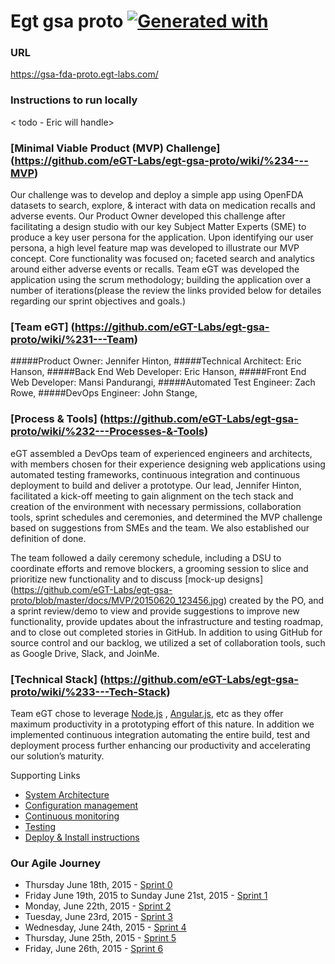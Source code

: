 # Egt gsa proto [![Generated with](https://img.shields.io/badge/generated%20with-bangular-blue.svg?style=flat-square)](https://github.com/42Zavattas/generator-bangular)

### URL 
https://gsa-fda-proto.egt-labs.com/

### Instructions to run locally
< todo - Eric will handle>

### [Minimal Viable Product (MVP) Challenge] (https://github.com/eGT-Labs/egt-gsa-proto/wiki/%234---MVP) 
Our challenge was to develop and deploy a simple app using OpenFDA datasets to search, explore, & interact with data on medication recalls and adverse events. Our Product Owner developed this challenge after facilitating a design studio with our key Subject Matter Experts (SME) to produce a key user persona for the application. Upon identifying our user persona, a high level feature map was developed to illustrate our MVP concept. Core functionality was focused on; faceted search and analytics around either adverse events or recalls. Team eGT was developed the application using the scrum methodology; building the application over a number of iterations(please the review the links provided below for detailes regarding our sprint objectives and goals.)

### [Team eGT] (https://github.com/eGT-Labs/egt-gsa-proto/wiki/%231---Team)
#####Product Owner: Jennifer Hinton,
#####Technical Architect: Eric Hanson,
#####Back End Web Developer: Eric Hanson,
#####Front End Web Developer: Mansi Pandurangi,
#####Automated Test Engineer: Zach Rowe,
#####DevOps Engineer: John Stange,

### [Process & Tools] (https://github.com/eGT-Labs/egt-gsa-proto/wiki/%232---Processes-&-Tools)
eGT assembled a DevOps team of experienced engineers and architects, with members chosen for their experience designing web applications using automated testing frameworks, continuous integration and continuous deployment to build and deliver a prototype. Our lead, Jennifer Hinton, facilitated a kick-off meeting to gain alignment on the tech stack and creation of the environment with necessary permissions, collaboration tools, sprint schedules and ceremonies, and determined the MVP challenge based on suggestions from SMEs and the team. We also established our definition of done.

The team followed a daily ceremony schedule, including a DSU to coordinate efforts and remove blockers, a grooming session to slice and prioritize new functionality and to discuss [mock-up designs] (https://github.com/eGT-Labs/egt-gsa-proto/blob/master/docs/MVP/20150620_123456.jpg) created by the PO, and a sprint review/demo to view and provide suggestions to improve new functionality, provide updates about the infrastructure and testing roadmap, and to close out completed stories in GitHub. In addition to using GitHub for source control and our backlog, we utilized a set of collaboration tools, such as Google Drive, Slack, and JoinMe.
 
### [Technical Stack] (https://github.com/eGT-Labs/egt-gsa-proto/wiki/%233---Tech-Stack) 
Team eGT chose to leverage [Node.js](https://nodejs.org) , [Angular.js](https://angularjs.org/), etc as they offer maximum productivity in a prototyping effort of this nature. In addition we implemented continuous integration automating the entire build, test and deployment process further enhancing our productivity and accelerating our solution’s maturity. 

Supporting Links
- [System Architecture](https://github.com/eGT-Labs/egt-gsa-proto/wiki/%233---Tech-Stack#system-architecture)
- [Configuration management](https://github.com/eGT-Labs/egt-gsa-proto/wiki/%233---Tech-Stack#configuration-management)
- [Continuous monitoring](https://github.com/eGT-Labs/egt-gsa-proto/wiki/%233---Tech-Stack#continuous-monitoring)
- [Testing](https://github.com/eGT-Labs/egt-gsa-proto/wiki/%233---Tech-Stack#testing)
- [Deploy & Install instructions](https://github.com/eGT-Labs/egt-gsa-proto/wiki/Deploy-&-Install)

### Our Agile Journey
-	Thursday June 18th, 2015 - [Sprint 0](https://github.com/eGT-Labs/egt-gsa-proto/wiki/Agile-Journey#sprint-0)
-	Friday June 19th, 2015 to Sunday June 21st, 2015 - [Sprint 1](https://github.com/eGT-Labs/egt-gsa-proto/wiki/Agile-Journey#sprint-1)
-	Monday, June 22th, 2015  - [Sprint 2](https://github.com/eGT-Labs/egt-gsa-proto/wiki/Agile-Journey#sprint-2)
-	Tuesday, June 23rd, 2015 - [Sprint 3](https://github.com/eGT-Labs/egt-gsa-proto/wiki/Agile-Journey#sprint-3)
-	Wednesday, June 24th, 2015 - [Sprint 4](https://github.com/eGT-Labs/egt-gsa-proto/wiki/Agile-Journey#sprint-4)
-	Thursday, June 25th, 2015 - [Sprint 5](https://github.com/eGT-Labs/egt-gsa-proto/wiki/Agile-Journey#sprint-5)
-	Friday, June 26th, 2015 - [Sprint 6](https://github.com/eGT-Labs/egt-gsa-proto/wiki/Agile-Journey#sprint-6)
